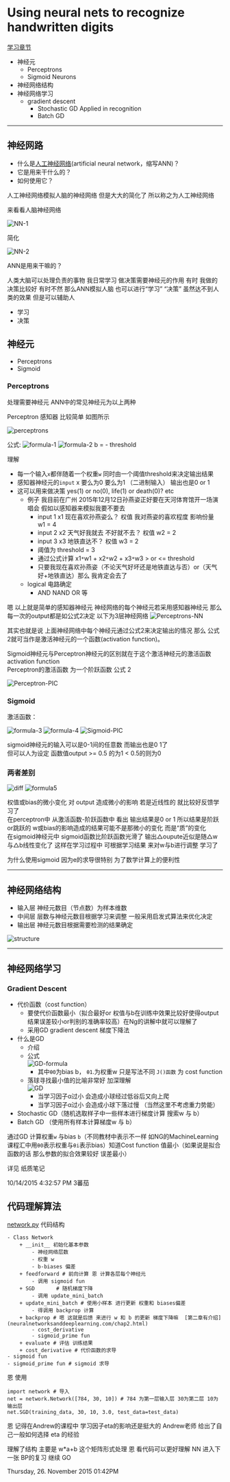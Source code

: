 # Using neural nets to recognize handwritten digits #

[学习章节](http://neuralnetworksanddeeplearning.com/chap1.html)

- 神经元
	- Perceptrons
	- Sigmoid Neurons
- 神经网络结构
- 神经网络学习 
	+ gradient descent
		+ Stochastic GD Applied in recognition
		+ Batch GD 

----------
## 神经网路 ##

- 什么是[人工神经网络](https://en.wikipedia.org/wiki/Artificial_neural_network)(artificial neural network，缩写ANN)？
- 它是用来干什么的？
- 如何使用它？

人工神经网络模拟人脑的神经网络 但是大大的简化了 所以称之为人工神经网络

来看看人脑神经网络

![NN-1](https://ilaif.files.wordpress.com/2015/02/neural-network.jpg)

简化

![NN-2](http://1.bp.blogspot.com/-ewmhj_UedLs/VEIhLPJsRkI/AAAAAAAAAAs/PGuuX9wn1mg/s1600/neuron.png)

ANN是用来干嘛的？

人类大脑可以处理负责的事物 我日常学习 做决策需要神经元的作用 有时 我做的决策比较好 有时不然 那么ANN模拟人脑 也可以进行“学习” “决策”
虽然达不到人类的效果 但是可以辅助人 

- 学习
- 决策 

## 神经元 ##

- Perceptrons
- Sigmoid

### Perceptrons ###

处理需要神经元 ANN中的常见神经元为以上两种

Perceptron 感知器 比较简单 如图所示

![perceptrons](https://raw.githubusercontent.com/JeremiahZhang/MachineLearningJourney/master/_images/15-10-14-Perceptrons.JPG)

公式:
![formula-1](https://raw.githubusercontent.com/JeremiahZhang/MachineLearningJourney/master/_images/15-10-14-formula1.JPG)
![formula-2](https://raw.githubusercontent.com/JeremiahZhang/MachineLearningJourney/master/_images/15-10-14-formula2.JPG)
b = - threshold

理解

- 每一个输入`x`都伴随着一个权重`w` 同时由一个阈值threshold来决定输出结果  
- 感知器神经元的`input` x 要么为0 要么为1 （二进制输入） 输出也是0 or 1
- 这可以用来做决策 yes(1) or no(0), life(1) or death(0)? etc
	+ 例子 我目前在广州 2015年12月12日孙燕姿正好要在天河体育馆开一场演唱会 假如以感知器来模拟我要不要去
		- input 1 x1 现在喜欢孙燕姿么？ 权值 我对燕姿的喜欢程度 影响份量 w1 = 4
		- input 2 x2 天气好我就去 不好就不去？ 权值 w2 = 2
		- input 3 x3 地铁直达不？ 权值 w3 = 2
		- 阈值为 threshold = 3 
		- 通过公式计算 x1`*`w1 + x2`*`w2 + x3`*`w3 > or <= threshold
		- 只要我现在喜欢孙燕姿（不论天气好坏还是地铁直达与否）or（天气好+地铁直达）那么 我肯定会去了
	+ logical 电路确定
		+ AND NAND OR 等

嗯 以上就是简单的感知器神经元 神经网络的每个神经元若采用感知器神经元 那么每一次的output都是如公式2决定 以下为3层神经网络
![Perceptrons-NN](https://raw.githubusercontent.com/JeremiahZhang/MachineLearningJourney/master/_images/15-10-14-Perceptrons-NN.JPG)

其实也就是说 上面神经网络中每个神经元通过公式2来决定输出的情况 那么 公式2就可当作是激活神经元的一个函数(activation function)。

Sigmoid神经元与Perceptron神经元的区别就在于这个激活神经元的激活函数activation function  
Perceptron的激活函数 为一个阶跃函数 公式 2

![Perceptron-PIC](https://raw.githubusercontent.com/JeremiahZhang/MachineLearningJourney/master/_images/15-10-14-Perceptron-PIC.JPG)

### Sigmoid ###

激活函数：

![formula-3](https://raw.githubusercontent.com/JeremiahZhang/MachineLearningJourney/master/_images/15-10-14-formula3.JPG)
![formula-4](https://raw.githubusercontent.com/JeremiahZhang/MachineLearningJourney/master/_images/15-10-14-formula4.JPG)
![Sigmoid-PIC](https://raw.githubusercontent.com/JeremiahZhang/MachineLearningJourney/master/_images/15-10-14-Sigmoid-PIC.JPG)

sigmoid神经元的输入可以是0-1间的任意数 而输出也是0 1了   
但可以人为设定 函数值output >= 0.5 的为1 < 0.5的则为0

### 两者差别 ###

![diff](https://raw.githubusercontent.com/JeremiahZhang/MachineLearningJourney/master/_images/15-10-14-diff.JPG)
![formula5](https://raw.githubusercontent.com/JeremiahZhang/MachineLearningJourney/master/_images/15-10-14-formula5.JPG)

权值或bias的微小变化 对 output 造成微小的影响 若是近线性的 就比较好反馈学习了  
在perceptron中 从激活函数-阶跃函数中 看出 输出结果是0 or 1 所以结果是阶跃or跳跃的 w或bias的影响造成的结果可能不是那微小的变化 而是“质”的变化   
在sigmoid神经元中 sigmoid函数比阶跃函数光滑了 输出△oupute近似是随△w与△b线性变化了 这样在学习过程中 可根据学习结果 来对w与b进行调整 学习了

为什么使用sigmoid 因为e的求导很特别 为了数学计算上的便利性

----------

## 神经网络结构 ##

- 输入层 神经元数目（节点数）为样本维数
- 中间层 层数与神经元数目根据学习来调整 一般采用启发式算法来优化决定
- 输出层 神经元数目根据需要检测的结果确定

![structure](https://raw.githubusercontent.com/JeremiahZhang/MachineLearningJourney/master/_images/NN-structure.JPG)

----------

## 神经网络学习  ##

### Gradient Descent ###

- 代价函数（cost function）
	- 要使代价函数最小（拟合最好or 权值与b在训练中效果比较好使得output结果误差较小or判别的准确率较高）在Ng的讲解中就可以理解了
	- 采用GD gradient descent 梯度下降法
- 什么是GD
	- 介绍
	- 公式  
![GD-formula](https://raw.githubusercontent.com/JeremiahZhang/MachineLearningJourney/master/_images/gd-formula.JPG)
		+ 其中`θ0`为bias b， `θ1`.为权重w 只是写法不同 `J()函数` 为 cost function
	- 落球寻找最小值的比喻非常好 加深理解  
![GD](https://raw.githubusercontent.com/JeremiahZhang/MachineLearningJourney/master/_images/GD.JPG)
		+ 当学习因子α过小 会造成小球经过低谷后又向上爬
		+ 当学习因子α过小 会造成小球下落过慢 （当然这里不考虑重力势能）
- Stochastic GD（随机选取样子中一些样本进行梯度计算 搜索w 与 b）
- Batch GD （使用所有样本计算梯度w 与 b）

通过GD 计算权重`w` 与bias `b`（不同教材中表示不一样 如NG的MachineLearning课程汇中用`θ0`表示权重与`θi`表示bias）知道Cost function 值最小（如果说是拟合函数的话 那么参数的拟合效果较好 误差最小）

详见 纸质笔记

10/14/2015 4:32:57 PM 3蕃茄

## 代码理解算法

[network.py](https://github.com/mnielsen/neural-networks-and-deep-learning/blob/master/src/network.py) 代码结构

	- Class Network
		+ __init__ 初始化基本参数
			- 神经网络层数
			- 权重 w
			- b-biases 偏差
		+ feedforward # 前向计算 恩 计算各层每个神经元
			- 调用 sigmoid fun
		+ SGD		# 随机梯度下降
			- 调用 update_mini_batch
		+ update_mini_batch # 使用小样本 进行更新 权重和 biases偏差
			- 得调用 backprop 计算
		+ backprop # 嗯 这就是后馈 来进行 w 和 b 的更新 梯度下降嘛  [第二章有介绍](neuralnetworksanddeeplearning.com/chap2.html) 
			- cost_derivative
			- sigmoid_prime fun
		+ evaluate # 评估 训练结果
		+ cost_derivative # 代价函数的求导
	- sigmoid fun
	- sigmoid_prime fun # sigmoid 求导

恩 使用

	import network # 导入
	net = network.Network([784, 30, 10]) # 784 为第一层输入层 30为第二层 10为输出层
	net.SGD(training_data, 30, 10, 3.0, test_data=test_data)

恩 记得在Andrew的课程中 学习因子eta的影响还是挺大的 Andrew老师 给出了自己一般如何选择 eta 的经验

理解了结构 主要是 w*a+b 这个矩阵形式处理 恩 看代码可以更好理解 NN 进入下一张 BP的复习 继续 GO

Thursday, 26. November 2015 01:42PM 



